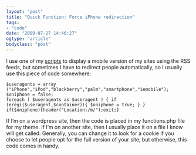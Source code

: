```yaml
---
layout: "post"
title: "Quick Function: Force iPhone redirection"
tags: 
- "code"
date: "2009-07-27 14:46:27"
ogtype: "article"
bodyclass: "post"
---
```


I use one of my [scripts](http://themeforest.net/item/mymobilesite/49313?ref=freekrai) to display a mobile version of my sites using the RSS feeds, but sometimes I have to redirect people automatically, so I usually use this piece of code somewhere:


    $useragents = array ("iPhone","iPod","blackberry","palm","smartphone","iemobile"); 
    $oniphone = false; 
    foreach ( $useragents as $useragent ) { if (eregi($useragent,$container)){ $oniphone = true; } } 
    if($oniphone){header("Location:/m/");exit;}
    


If I’m on a wordpress site, then the code is placed in my functions.php file for my theme. If I’m on another site, then I usually place it on a file I know will get called. Generally, you can change it to look for a cookie if you choose to let people opt for the full version of your site, but otherwise, this code comes in handy.